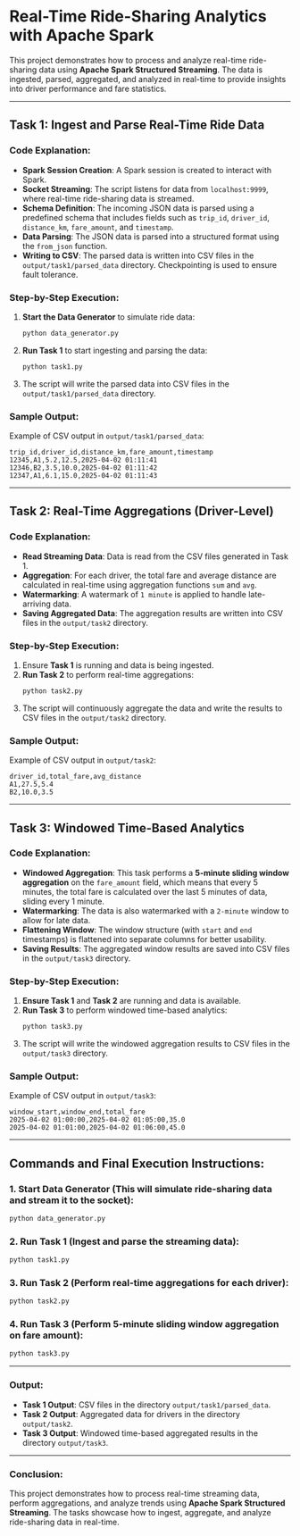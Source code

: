
# Real-Time Ride-Sharing Analytics with Apache Spark

This project demonstrates how to process and analyze real-time ride-sharing data using **Apache Spark Structured Streaming**. The data is ingested, parsed, aggregated, and analyzed in real-time to provide insights into driver performance and fare statistics.

---

## Task 1: Ingest and Parse Real-Time Ride Data

### Code Explanation:
- **Spark Session Creation**: A Spark session is created to interact with Spark.
- **Socket Streaming**: The script listens for data from `localhost:9999`, where real-time ride-sharing data is streamed.
- **Schema Definition**: The incoming JSON data is parsed using a predefined schema that includes fields such as `trip_id`, `driver_id`, `distance_km`, `fare_amount`, and `timestamp`.
- **Data Parsing**: The JSON data is parsed into a structured format using the `from_json` function.
- **Writing to CSV**: The parsed data is written into CSV files in the `output/task1/parsed_data` directory. Checkpointing is used to ensure fault tolerance.

### Step-by-Step Execution:
1. **Start the Data Generator** to simulate ride data:
   ```bash
   python data_generator.py
   ```
2. **Run Task 1** to start ingesting and parsing the data:
   ```bash
   python task1.py
   ```
3. The script will write the parsed data into CSV files in the `output/task1/parsed_data` directory.

### Sample Output:
Example of CSV output in `output/task1/parsed_data`:
```csv
trip_id,driver_id,distance_km,fare_amount,timestamp
12345,A1,5.2,12.5,2025-04-02 01:11:41
12346,B2,3.5,10.0,2025-04-02 01:11:42
12347,A1,6.1,15.0,2025-04-02 01:11:43
```

---

## Task 2: Real-Time Aggregations (Driver-Level)

### Code Explanation:
- **Read Streaming Data**: Data is read from the CSV files generated in Task 1.
- **Aggregation**: For each driver, the total fare and average distance are calculated in real-time using aggregation functions `sum` and `avg`.
- **Watermarking**: A watermark of `1 minute` is applied to handle late-arriving data.
- **Saving Aggregated Data**: The aggregation results are written into CSV files in the `output/task2` directory.

### Step-by-Step Execution:
1. Ensure **Task 1** is running and data is being ingested.
2. **Run Task 2** to perform real-time aggregations:
   ```bash
   python task2.py
   ```
3. The script will continuously aggregate the data and write the results to CSV files in the `output/task2` directory.

### Sample Output:
Example of CSV output in `output/task2`:
```csv
driver_id,total_fare,avg_distance
A1,27.5,5.4
B2,10.0,3.5
```

---

## Task 3: Windowed Time-Based Analytics

### Code Explanation:
- **Windowed Aggregation**: This task performs a **5-minute sliding window aggregation** on the `fare_amount` field, which means that every 5 minutes, the total fare is calculated over the last 5 minutes of data, sliding every 1 minute.
- **Watermarking**: The data is also watermarked with a `2-minute` window to allow for late data.
- **Flattening Window**: The window structure (with `start` and `end` timestamps) is flattened into separate columns for better usability.
- **Saving Results**: The aggregated window results are saved into CSV files in the `output/task3` directory.

### Step-by-Step Execution:
1. **Ensure Task 1** and **Task 2** are running and data is available.
2. **Run Task 3** to perform windowed time-based analytics:
   ```bash
   python task3.py
   ```
3. The script will write the windowed aggregation results to CSV files in the `output/task3` directory.

### Sample Output:
Example of CSV output in `output/task3`:
```csv
window_start,window_end,total_fare
2025-04-02 01:00:00,2025-04-02 01:05:00,35.0
2025-04-02 01:01:00,2025-04-02 01:06:00,45.0
```

---

## Commands and Final Execution Instructions:

### 1. **Start Data Generator** (This will simulate ride-sharing data and stream it to the socket):
```bash
python data_generator.py
```

### 2. **Run Task 1** (Ingest and parse the streaming data):
```bash
python task1.py
```

### 3. **Run Task 2** (Perform real-time aggregations for each driver):
```bash
python task2.py
```

### 4. **Run Task 3** (Perform 5-minute sliding window aggregation on fare amount):
```bash
python task3.py
```

---

### Output:
- **Task 1 Output**: CSV files in the directory `output/task1/parsed_data`.
- **Task 2 Output**: Aggregated data for drivers in the directory `output/task2`.
- **Task 3 Output**: Windowed time-based aggregated results in the directory `output/task3`.

---

### Conclusion:
This project demonstrates how to process real-time streaming data, perform aggregations, and analyze trends using **Apache Spark Structured Streaming**. The tasks showcase how to ingest, aggregate, and analyze ride-sharing data in real-time.

